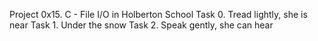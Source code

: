 Project 0x15. C - File I/O in Holberton School
Task 0. Tread lightly, she is near
Task 1. Under the snow
Task 2. Speak gently, she can hear
